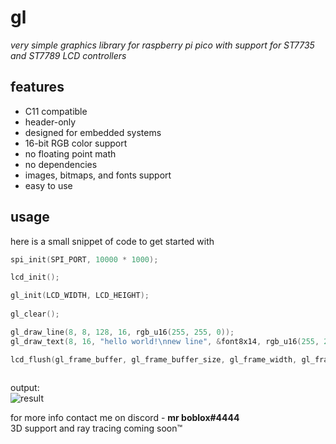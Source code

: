 # gl
*very simple graphics library for raspberry pi pico with support for ST7735 and ST7789 LCD controllers*

## features
- C11 compatible
- header-only
- designed for embedded systems
- 16-bit RGB color support
- no floating point math
- no dependencies
- images, bitmaps, and fonts support
- easy to use

## usage
here is a small snippet of code to get started with

```c
spi_init(SPI_PORT, 10000 * 1000);                                                   // initialize spi communication with 10000 KHz frequency

lcd_init();                                                                         // initialize the display

gl_init(LCD_WIDTH, LCD_HEIGHT);                                                     // graphics library initialization.
                                                                                    // make sure to call gl_init before drawing and sending anything to the display.
gl_clear();                                                                         // clear the frame buffer. default clear color is black

gl_draw_line(8, 8, 128, 16, rgb_u16(255, 255, 0));                                  // render a yellow line from [8, 8] to [128, 16].
gl_draw_text(8, 16, "hello world!\nnew line", &font8x14, rgb_u16(255, 255, 255));   // render a string at [8, 16] using 8px by 14px font

lcd_flush(gl_frame_buffer, gl_frame_buffer_size, gl_frame_width, gl_frame_height);  // send the frame buffer to the display over spi.
                                                                                    // note that 'gl' and 'lcd' are separate libraries and dont share any variables or functions
```

output:
<br>![result](https://user-images.githubusercontent.com/84726280/186960967-16ea1c9a-43bb-4d87-b630-04c922f1ed90.png)

for more info contact me on discord \- **mr boblox#4444**
<br>3D support and ray tracing coming soon™
